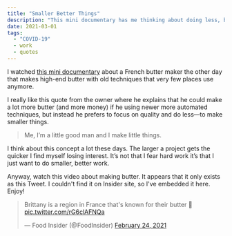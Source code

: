 ```yaml
---
title: "Smaller Better Things"
description: "This mini documentary has me thinking about doing less, but better work"
date: 2021-03-01
tags:
  - "COVID-19"
  - work
  - quotes
---
```

I watched [this mini documentary](https://twitter.com/FoodInsider/status/1364454054332612608?s=20) about a French butter maker the other day that makes high-end butter with old techniques that very few places use anymore.

I really like this quote from the owner where he explains that he could make a lot more butter (and more money) if he using newer more automated techniques, but instead he prefers to focus on quality and do less—to make smaller things.

> Me, I’m a little good man and I make little things. 

I think about this concept a lot these days. The larger a project gets the quicker I find myself losing interest. It’s not that I fear hard work it’s that I just want to do smaller, better work.

Anyway, watch this video about making butter. It appears that it only exists as this Tweet. I couldn't find it on Insider site, so I've embedded it here. Enjoy!

<blockquote class="twitter-tweet" data-dnt="true" data-theme="light"><p lang="en" dir="ltr">Brittany is a region in France that&#39;s known for their butter 🧈 <a href="https://t.co/rG6clAFNQa">pic.twitter.com/rG6clAFNQa</a></p>&mdash; Food Insider (@FoodInsider) <a href="https://twitter.com/FoodInsider/status/1364454054332612608?ref_src=twsrc%5Etfw">February 24, 2021</a></blockquote> <script async src="https://platform.twitter.com/widgets.js" charset="utf-8"></script>